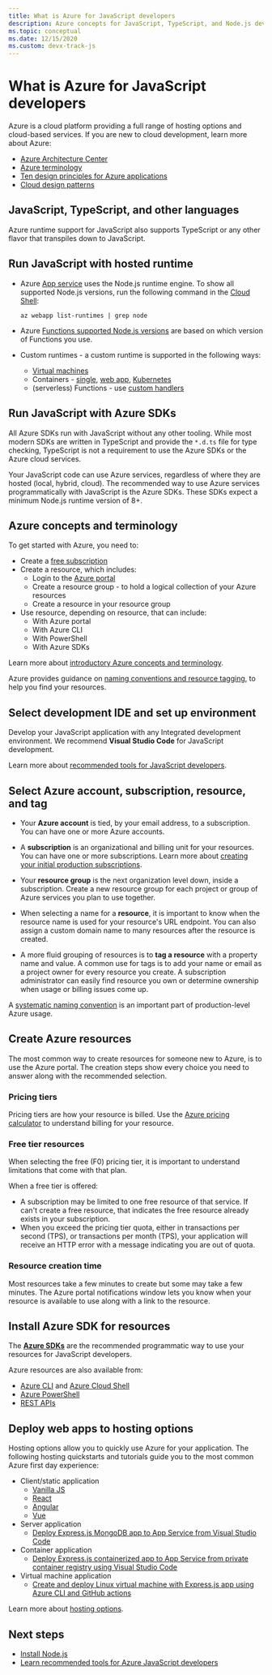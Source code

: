 ```yaml
---
title: What is Azure for JavaScript developers
description: Azure concepts for JavaScript, TypeScript, and Node.js developers. 
ms.topic: conceptual
ms.date: 12/15/2020
ms.custom: devx-track-js
---
```


# What is Azure for JavaScript developers

Azure is a cloud platform providing a full range of hosting options and cloud-based services. If you are new to cloud development, learn more about Azure:

* [Azure Architecture Center](/azure/architecture/) 
* [Azure terminology](/azure/cloud-adoption-framework/ready/considerations/fundamental-concepts)
* [Ten design principles for Azure applications](/azure/architecture/guide/design-principles/)
* [Cloud design patterns](/azure/architecture/patterns/)

## JavaScript, TypeScript, and other languages

Azure runtime support for JavaScript also supports TypeScript or any other flavor that transpiles down to JavaScript. 

## Run JavaScript with hosted runtime 

* Azure [App service](/azure/app-service/) uses the Node.js runtime engine. To show all supported Node.js versions, run the following command in the [Cloud Shell](https://shell.azure.com):

    ```azurecli-interactive
    az webapp list-runtimes | grep node
    ```

* Azure [Functions supported Node.js versions](/azure/azure-functions/functions-reference-node?tabs=v2#node-version) are based on which version of Functions you use. 

* Custom runtimes - a custom runtime is supported in the following ways:

    * [Virtual machines](/azure/virtual-machines/)
    * Containers - [single](/azure/container-instances/), [web app](/azure/app-service/), [Kubernetes](/azure/aks/)
    * (serverless) Functions - use [custom handlers](/azure/azure-functions/functions-custom-handlers)

## Run JavaScript with Azure SDKs

All Azure SDKs run with JavaScript without any other tooling. While most modern SDKs are written in TypeScript and provide the `*.d.ts` file for type checking, TypeScript is not a requirement to use the Azure SDKs or the Azure cloud services. 

Your JavaScript code can use Azure services, regardless of where they are hosted (local, hybrid, cloud). The recommended way to use Azure services programmatically with JavaScript is the Azure SDKs. These SDKs expect a minimum Node.js runtime version of 8+. 

## Azure concepts and terminology

To get started with Azure, you need to:
* Create a [free subscription](https://azure.microsoft.com/en-us/free/)
* Create a resource, which includes:
    * Login to the [Azure portal](https://portal.azure.com/)
    * Create a resource group - to hold a logical collection of your Azure resources
    * Create a resource in your resource group
* Use resource, depending on resource, that can include:
    * With Azure portal
    * With Azure CLI
    * With PowerShell
    * With Azure SDKs

Learn more about [introductory Azure concepts and terminology](/azure/cloud-adoption-framework/ready/considerations/fundamental-concepts). 

Azure provides guidance on [naming conventions and resource tagging](/azure/cloud-adoption-framework/ready/azure-best-practices/naming-and-tagging), to help you find your resources. 

## Select development IDE and set up environment

Develop your JavaScript application with any Integrated development environment. We recommend **Visual Studio Code** for JavaScript development. 

Learn more about [recommended tools for JavaScript developers](../node-azure-tools.md). 

## Select Azure account, subscription, resource, and tag

* Your **Azure account** is tied, by your email address, to a subscription. You can have one or more Azure accounts.

* A **subscription** is an organizational and billing unit for your resources. You can have one or more subscriptions. Learn more about [creating your initial production subscriptions](/azure/cloud-adoption-framework/ready/azure-best-practices/initial-subscriptions).

* Your **resource group** is the next organization level down, inside a subscription. Create a new resource group for each project or group of Azure services you plan to use together. 

* When selecting a name for a **resource**, it is important to know when the resource name is used for your resource's URL endpoint. You can also assign a custom domain name to many resources after the resource is created. 

* A more fluid grouping of resources is to **tag a resource** with a property name and value. A common use for tags is to add your name or email as a project owner for every resource you create. A subscription administrator can easily find resource you own or determine ownership when usage or billing issues come up. 

A [systematic naming convention](/azure/cloud-adoption-framework/ready/azure-best-practices/resource-naming) is an important part of production-level Azure usage.

## Create Azure resources

The most common way to create resources for someone new to Azure, is to use the Azure portal. The creation steps show every choice you need to answer along with the recommended selection.

### Pricing tiers

Pricing tiers are how your resource is billed. Use the [Azure pricing calculator](https://azure.microsoft.com/en-us/pricing/calculator) to understand billing for your resource. 

### Free tier resources

When selecting the free (F0) pricing tier, it is important to understand limitations that come with that plan.

When a free tier is offered:

* A subscription may be limited to one free resource of that service. If can't create a free resource, that indicates the free resource already exists in your subscription.
* When you exceed the pricing tier quota, either in transactions per second (TPS), or transactions per month (TPS), your application will receive an HTTP error with a message indicating you are out of quota. 

### Resource creation time

Most resources take a few minutes to create but some may take a few minutes. The Azure portal notifications window lets you know when your resource is available to use along with a link to the resource. 

## Install Azure SDK for resources

The [**Azure SDKs**](../azure-sdk-library-package-index.md) are the recommended programmatic way to use your resources for JavaScript developers. 

Azure resources are also available from:
* [Azure CLI](/cli/azure/install-azure-cli) and [Azure Cloud Shell](https://shell.azure.com/)
* [Azure PowerShell](/powershell/azure/?view=azps-5.2.0&preserve-view=true)
* [REST APIs](/rest/api/azure/)

## Deploy web apps to hosting options

Hosting options allow you to quickly use Azure for your application. The following hosting quickstarts and tutorials guide you to the most common Azure first day experience:

* Client/static application
    * [Vanilla JS](/azure/static-web-apps/getting-started?tabs=vanilla-javascript)
    * [React](/azure/static-web-apps/getting-started?tabs=react)
    * [Angular](/azure/static-web-apps/getting-started?tabs=angular)
    * [Vue](/azure/static-web-apps/getting-started?tabs=vue)
* Server application 
    * [Deploy Express.js MongoDB app to App Service from Visual Studio Code](../tutorial/deploy-nodejs-mongodb-app-service-from-visual-studio-code.md)
* Container application 
    * [Deploy Express.js containerized app to App Service from private container registry using Visual Studio Code](../tutorial-vscode-docker-node-01.md?tabs=bash)
* Virtual machine application
    * [Create and deploy Linux virtual machine with Express.js app using Azure CLI and GitHub actions](../tutorial/nodejs-virtual-machine-vm/create-linux-virtual-machine-azure-cli.md)

Learn more about [hosting options](../how-to/deploy-web-app.md).

## Next steps

* [Install Node.js](install-nodejs-develop-azure-sdk-project.md)
* [Learn recommended tools for Azure JavaScript developers](../node-azure-tools.md)
